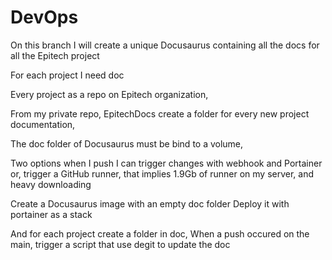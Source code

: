 # DevOps

On this branch I will create a unique Docusaurus containing all the docs for all the Epitech project

For each project I need doc

Every project as a repo on Epitech organization, 

From my private repo, EpitechDocs create a folder for every new project documentation,

The doc folder of Docusaurus must be bind to a volume,

Two options when I push I can trigger changes with webhook and Portainer or,
trigger a GitHub runner, that implies 1.9Gb of runner on my server, and heavy downloading


Create a Docusaurus image with an empty doc folder
Deploy it with portainer as a stack

And for each project create a folder in doc,
When a push occured on the main, trigger a script that use degit to update the doc